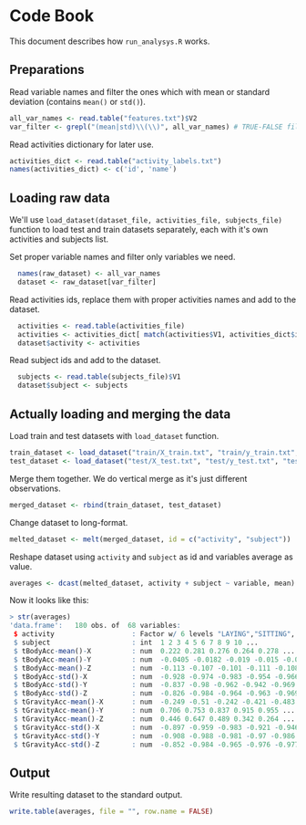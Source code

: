 # Code Book

This document describes how `run_analysys.R` works.

## Preparations

Read variable names and filter the ones which with mean or standard deviation (contains `mean()` or `std()`).

```r
all_var_names <- read.table("features.txt")$V2
var_filter <- grepl("(mean|std)\\(\\)", all_var_names) # TRUE-FALSE filter for variables
```

Read activities dictionary for later use.
```r
activities_dict <- read.table("activity_labels.txt")
names(activities_dict) <- c('id', 'name')
```

## Loading raw data

We'll use `load_dataset(dataset_file, activities_file, subjects_file)` function to load test and train datasets separately, each with it's own activities and subjects list.

Set proper variable names and filter only variables we need.
```r
  names(raw_dataset) <- all_var_names
  dataset <- raw_dataset[var_filter]
```

Read activities ids, replace them with proper activities names and add to the dataset.
```r
  activities <- read.table(activities_file)
  activities <- activities_dict[ match(activities$V1, activities_dict$id), 2 ]
  dataset$activity <- activities
```

Read subject ids and add to the dataset.
```r
  subjects <- read.table(subjects_file)$V1
  dataset$subject <- subjects
```

## Actually loading and merging the data

Load train and test datasets with `load_dataset` function.

```r
train_dataset <- load_dataset("train/X_train.txt", "train/y_train.txt", "train/subject_train.txt")
test_dataset <- load_dataset("test/X_test.txt", "test/y_test.txt", "test/subject_test.txt")
```

Merge them together. We do vertical merge as it's just different observations.
```r
merged_dataset <- rbind(train_dataset, test_dataset)
```

Change dataset to long-format.
```r
melted_dataset <- melt(merged_dataset, id = c("activity", "subject"))
```

Reshape dataset using `activity` and `subject` as id and variables average as value.
```r
averages <- dcast(melted_dataset, activity + subject ~ variable, mean)
```

Now it looks like this:

```r
> str(averages)
'data.frame':   180 obs. of  68 variables:
 $ activity                   : Factor w/ 6 levels "LAYING","SITTING",..: 1 1 1 1 1 1 1 1 1 1 ...
 $ subject                    : int  1 2 3 4 5 6 7 8 9 10 ...
 $ tBodyAcc-mean()-X          : num  0.222 0.281 0.276 0.264 0.278 ...
 $ tBodyAcc-mean()-Y          : num  -0.0405 -0.0182 -0.019 -0.015 -0.0183 ...
 $ tBodyAcc-mean()-Z          : num  -0.113 -0.107 -0.101 -0.111 -0.108 ...
 $ tBodyAcc-std()-X           : num  -0.928 -0.974 -0.983 -0.954 -0.966 ...
 $ tBodyAcc-std()-Y           : num  -0.837 -0.98 -0.962 -0.942 -0.969 ...
 $ tBodyAcc-std()-Z           : num  -0.826 -0.984 -0.964 -0.963 -0.969 ...
 $ tGravityAcc-mean()-X       : num  -0.249 -0.51 -0.242 -0.421 -0.483 ...
 $ tGravityAcc-mean()-Y       : num  0.706 0.753 0.837 0.915 0.955 ...
 $ tGravityAcc-mean()-Z       : num  0.446 0.647 0.489 0.342 0.264 ...
 $ tGravityAcc-std()-X        : num  -0.897 -0.959 -0.983 -0.921 -0.946 ...
 $ tGravityAcc-std()-Y        : num  -0.908 -0.988 -0.981 -0.97 -0.986 ...
 $ tGravityAcc-std()-Z        : num  -0.852 -0.984 -0.965 -0.976 -0.977 ...
```

## Output

Write resulting dataset to the standard output.

```r
write.table(averages, file = "", row.name = FALSE)
```
